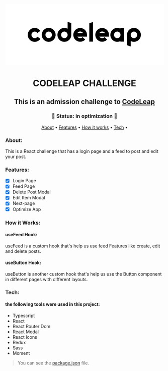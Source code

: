 ![codeleap logo](https://github.com/devgustavojs/codeleap-challenge/blob/main/assets/codeleap-logo.png)

<h1 align="center" href> CODELEAP CHALLENGE </h1>
<h2 align="center"> This is an admission challenge to <a href="https://www.codeleap.co.uk/">CodeLeap</a>
</h2>

<h3 align="center">
  🚀 Status: in optimization 🚀
</h3>

<p align="center">
 <a href="#about">About</a> •
 <a href="#features">Features</a> • 
 <a href="#how-it-works">How it works</a> • 
 <a href="#tech">Tech</a> • 
</p>

### About:
This is a React challenge that has a login page and a feed to post and edit your post. 

### Features:

- [x] Login Page
- [x] Feed Page
- [x] Delete Post Modal
- [x] Edit Item Modal
- [x] Next-page
- [x] Optimize App
### How it Works:

#### useFeed Hook:
useFeed is a custom hook that's help us use feed Features like create, edit and delete posts.
#### useButton Hook:
useButton is another custom hook that's help us use the Button component in different pages with different layouts.
### Tech:
#### the following tools were used in this project:

- Typescript
- React
- React Router Dom
- React Modal
- React Icons
- Redux
- Sass
- Moment
> You can see the [package.json](https://github.com/devgustavojs/codeleap-challenge/blob/main/package.json) file.